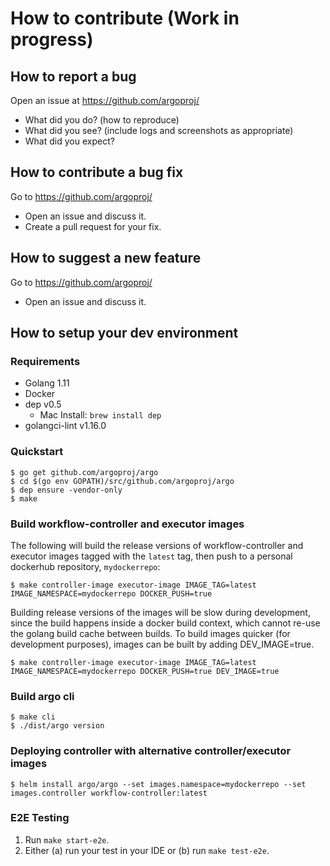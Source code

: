 # How to contribute (Work in progress)

## How to report a bug

Open an issue at https://github.com/argoproj/
* What did you do? (how to reproduce)
* What did you see? (include logs and screenshots as appropriate)
* What did you expect?

## How to contribute a bug fix

Go to https://github.com/argoproj/
* Open an issue and discuss it.
* Create a pull request for your fix.

## How to suggest a new feature

Go to https://github.com/argoproj/
* Open an issue and discuss it.

## How to setup your dev environment

### Requirements
* Golang 1.11
* Docker
* dep v0.5
   * Mac Install: `brew install dep`
* golangci-lint v1.16.0

### Quickstart
```
$ go get github.com/argoproj/argo
$ cd $(go env GOPATH)/src/github.com/argoproj/argo
$ dep ensure -vendor-only
$ make
```

### Build workflow-controller and executor images
The following will build the release versions of workflow-controller and executor images tagged
with the `latest` tag, then push to a personal dockerhub repository, `mydockerrepo`:
```
$ make controller-image executor-image IMAGE_TAG=latest IMAGE_NAMESPACE=mydockerrepo DOCKER_PUSH=true
```
Building release versions of the images will be slow during development, since the build happens
inside a docker build context, which cannot re-use the golang build cache between builds. To build
images quicker (for development purposes), images can be built by adding DEV_IMAGE=true.
```
$ make controller-image executor-image IMAGE_TAG=latest IMAGE_NAMESPACE=mydockerrepo DOCKER_PUSH=true DEV_IMAGE=true
```

### Build argo cli
```
$ make cli
$ ./dist/argo version
```

### Deploying controller with alternative controller/executor images
```
$ helm install argo/argo --set images.namespace=mydockerrepo --set
images.controller workflow-controller:latest
```

### E2E Testing

1. Run `make start-e2e`.
2. Either (a) run your test in your IDE or (b) run `make test-e2e`.